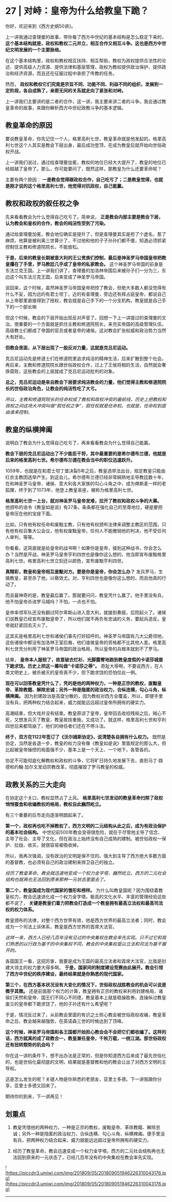 # 27 | 对峙：皇帝为什么给教皇下跪？

你好，欢迎来到《西方史纲50讲》。

上一讲我通过查理曼的故事，带你看了西方中世纪的基本结构是怎么稳定下来的， **这个基本结构就是，政权和教权二元并立，相互合作又相互斗争。这也是西方中世纪文明发展的一个主要脉络。**

在这个基本结构里，政权和教权相互扶持、相互帮助，教权为政权提供合法性的论述、提供高级人力资源、提供法律和基层管理，政权为教权提供政治保护、提供政治和经济资源，而且还在征服过程中承担了传教的任务。

然而， **政权和教权它们究竟是宗旨不同、功能不同、利益不同的组织，发展到一定阶段，各自成熟了，亲密无间的关系就走向了紧张和对峙。**

上一讲我们主要讲的是二者的合作，这一讲，我主要来讲二者的斗争。我会通过教皇革命的故事，来跟你解析西方中世纪政教斗争的基本逻辑。

## 教皇革命的原因

要说教皇革命，你先记住一个人，格里高利七世，教皇革命就是他发起的。格里高利七世这个人其实是教会下层出身，最后成功登顶，在成为教皇后就开始向世俗政权开战。

上一讲我们说过，通过给查理曼加冕，教权的地位已经大大提升了，教皇的地位已经超越了皇帝了。那么，你可能要问了，既然这样，那教皇为什么还要革命呢？

主要有两个原因： **一是教会觉得跟政权合作，自己吃亏了；二是教皇觉得，也就是刚才说的这个格里高利七世，他觉得对抗政权，自己能赢。**

## 教权和政权的叙任权之争

先来看看教会为什么觉得自己吃亏了。简单说， **正是教会内部主要是教会下层，认为教会和皇权的合作，教会的纯洁性受到了污染。**

通过给查理曼加冕，教会地位确实是提升了，但是查理曼其实是担了个虚名，惹了麻烦，他算是被利奥三世算计了，不过他和他的子子孙孙们都不傻，知道必须抓紧控制住主教和修道院院长，不能放松。

 **于是，后来的教皇长期被意大利的王公贵族们控制，最后是神圣罗马帝国皇帝把教皇攥在了手里，罗马教廷几乎成了皇帝的私家教会。** 这个神圣罗马帝国的前身是东法兰克王国。上一讲我们讲了，查理曼的加洛林帝国后来被孙子们一分为三，东边这个叫东法兰克王国，后来变成了神圣罗马帝国。

说回来，这个时候，虽然神圣罗马帝国皇帝把控了教会，但绝大多数人都没觉得有什么不妥，因为远的有君士坦丁，近的有查理曼，旁边还有拜占庭皇帝，都说自己从上帝那里直接得到了授权，教会就是自己手下的一个分支机构，教皇就是自己手下的一个部长嘛

但这个时候，教会的下层开始出现反对声音了。回想一下上一讲提过的查理曼的文治，很重要的一个方面就是抓住主教和修道院院长，来充实帝国的高级管理队伍，高级教士们都成了帝国的官员或者皇帝的诸侯。这对教会扩张权威和政治势力当然大有好处。

 **但教会里面，从下层出现了一股反对力量，这就是克吕尼运动。**

克吕尼运动先是修道士们在修道院里追求纯洁的精神生活，后来扩散到整个社会。再后来，主教和修道院院长跟世俗政权合作，过上了王侯将相的生活，自然就会奢侈腐败，这些教会的上层就成了克吕尼运动批判的对象。

 **总之，克吕尼运动是来自教会下层要求纯洁教会的力量，他们觉得主教和修道院院长的世俗政治角色，让教会的纯洁性吃了大亏。**

 *所以，主教和修道院院长的任命权成了教权和政权冲突的最前线，历史上把教权和政权之间这场大冲突叫做“叙任权之争”，叙任权就是任命权。也就是，任命权到底由谁来控制。*

## 教皇的纵横捭阖

说明白了教会为什么觉得自己吃亏了，再来看看教会为什么觉得自己能赢。

 **教会下层的克吕尼运动出了不少能臣干将，其中最重要的是希尔德布兰德，他就是后来的格里高利七世。希尔德布兰德在教会当中的职位迅速跃升。**

1059年，也就是在和君士坦丁堡决裂5年之后，教皇选举法出台，规定教皇只能由红衣主教团选举产生。到这会儿，希尔德布兰德已经非常娴熟地主导教廷数十年，在和神圣罗马皇帝、诸侯、意大利各大家族的勾心斗角之中，成为俾斯麦一样的老狐狸，终于到了1073年，他登上教皇圣座，被称为格里高利七世。

 **格里高利七世一上台，就对神圣罗马皇帝发难，拉开了教权和政权斗争的大幕。** 他颁布的诰令《教皇如是说》有27条，条条都在强化自己的至尊地位，硬是要把皇帝压在他的宝座下面。

比如，只有他有权任命和废黜主教，只有他有权颁布法律来调整主教区的范围，只有他有权召集大公会议，他有权废黜皇帝，任何人不能撤销他的判决，他不受任何人审判，等等。

你看看，这简直就是给皇帝的战书啊！如果你是皇帝，接到这种战书，你会怎么办？当然是开战，神圣罗马皇帝亨利四世也是像你这么想的，他当即宣布废黜格里高利七世。格里高利七世立刻还以颜色，宣布废黜亨利四世。

 **真精彩，教皇和皇帝相互废黜对方。要是你是皇帝，你会怎么办？** 发兵罗马，生擒教皇，甚至杀了他，以儆效尤。对，亨利四世也是像你这么想的，而且他真的行动了。

而且最神奇的是，教皇最后赢了。那就要问问，教皇凭什么赢了。他手里没有兵，他不怕皇帝杀进罗马城吗？不怕，一点也不怕。

皇帝率领军队还没有翻过阿尔卑斯山进入意大利，就接到奏报，后院起火了。诸侯们说教皇已经宣布废黜皇帝了，所以他们就不再负有忠诚的义务，要起兵造反。皇帝就赶紧回去灭火了。

这其实是格里高利七世和诸侯们事先打好招呼的。神圣罗马帝国有几大公爵领地，这些诸侯中都没有加洛林王室后裔，他们谁做皇帝的资格都不比其他人差。格里高利七世充分利用了神圣罗马帝国的政治格局，所以皇帝的兵根本就到不了罗马。

结果， **皇帝本人服软了，故意破衣烂衫、光脚露臂地跑到教皇度假的卡诺莎城堡下跪求饶。历史上把这一幕叫做“卡诺莎之辱”。** 奇耻大辱啊，不要说西方，在人类文明史上，被杀被灭的皇帝真不少，但下跪求饶的恐怕仅此一例。

 **现在可以回答教皇凭什么了，凭的是他的两种权力，一种是正宗的教权，废黜皇帝、革除教籍、解除忠诚；另外一种是隐匿的政治权力，合纵连横，勾心斗角，纵横捭阖。** 因为封建政治是高度分散的，因为教权对西方全覆盖，所以，即便手里没有兵，把两种权力结合起来，威力就能远远超过皇帝所拥有的硬实力。

高潮结束，但大戏并没有结束。教皇原谅了皇帝，皇帝回去收拾残局之后，贼心不死，又想发兵灭了教皇，教皇故技重施，又成功了。就这样，格里高利七世和亨利四世后来都驾崩了，他们的继任者们还在不停斗法。

 **终于，双方在1122年签订了《沃尔姆斯协定》，说清楚各自拥有什么权力。** 既然是协定，当然是各退一步，教皇的权力没有像《教皇如是说》里面规定的那么大，但比起被皇帝操控的局面强不少，基本上是一个天上、一个地下，各管各的。

协定不可能彻底化解教权和政权的斗争，它将旷日持久地发展下去，直到马丁·路德和约翰·加尔文发动宗教改革，彻底摧毁了罗马教皇的权威。

## 政教关系的三大走向

在协定这个关口，教权显然占了上风。 **格里高利七世发动的教皇革命扫除了政权悄悄蚕食和收编教权的格局，教权自此巍然屹立。**

有三个重要的后市走向逐渐明朗起来了。

 **第一个，政权再也吃不掉教权了，西方文明的二元结构从此之后，成为有政治保护的基本社会结构。** 中世纪前500年教会变得很危险，就在于尽管他主导了信念、主导了社会、主导了文化，但在政治上始终没有自己成熟的建制。被世俗政权一保护、拉拢、收买，就很容易被吸收掉。

所以，我再次强调，没有政治的文明是保不住的。强大到主导了西方绝大多数方面的基督教，也必须有自己的政治建制来捍卫自己的独立。

 *经历了教皇革命，教会就迅速地变成一个权力金字塔，巍然屹立。西方的二元社会结构也就再也无法回到原来那种一元状态里面去了。*

 **第二个，教皇国成为现代国家的雏形和榜样。** 为什么叫教皇国呢？因为围绕着教皇权力，教会迅速进化成一个权力金字塔。极高的文化水平、丰富的管理经验这些都不说了， **关键是教皇们着力把教会打造成一个教皇拥有最高立法权和最高司法权的权力体系。**

教皇颁布的法律，对整个西方世界有效，他是西方世界的最高立法者；同时，教会成为一个司法上诉体系，教皇是西方世界的首席大法官。

 *这样一来，西方人已经几百年没有见过的中央集权在教会率先实现。只不过它和我们熟悉的以行政为基干的中央集权不同，教会的中央集权是以立法和司法为基干展开的。*

各国国王一看，这招厉害，我要是成为王国的最高立法者和首席大法官，比我是封建大领主的权力要大得多啊。 **于是，国家间的制度建设竞赛由此展开。教会引领了西方中世纪的秩序建设，最终结果就是你熟悉的现代国家。**

 **第三个，在西方基本状况没有大变化的情况下，世俗政权战胜教会的机会可以说是微乎其微。** 还是前面那个权力的计算，教皇拥有正宗的教权来利用封建格局，诸侯们天然和皇帝、国王们不同心不同德，教皇基本上就是稳操胜券。连操纵过教皇废立的皇帝都下跪求饶了，他的子孙还有什么希望呢？

于是，情况反过来了，从前教会里面的有识之士担心教会被世俗政权收编，教皇革命之后，教会越来越强势，在英诺森三世的时候达到了顶峰。

 **这个时候，神圣罗马帝国和各王国都开始担心教会会不会把它们都收编了。这样的话，西方就真的成了政教合一，教皇兼任皇帝，千秋万载，一统江湖。那世俗政权还有扭转颓势的机会吗？**

你在这一讲的条件下，想不出办法是正常的，但是你知道西方后来成了最先世俗化的，也是世俗化最彻底的文明，结果就是基督教和他的教会让出了对西方文明的主导权。

这是怎么发生的呢？关键人物是你熟悉的老朋友，亚里士多德。下一讲我跟你分享，亚里士多德又回来了。

期待你的到来，下一讲再见！

## 划重点

1. 教皇凭借他的两种权力，一种是正宗的教权，废黜皇帝、革除教籍、解除忠诚；另外一种是隐匿的政治权力，合纵连横、勾心斗角、纵横捭阖。便手里没有兵，把两种权力结合起来，威力就能远远超过皇帝所拥有的硬实力。

2. 经历了教皇革命，教会迅速变成一个权力金字塔。西方的二元社会结构再也无法回到原来的一元状态了，已经几百年没有的中央集权在教会率先实现。

![https://piccdn3.umiwi.com/img/201809/05/201809051946226310043176.jpg](https://piccdn3.umiwi.com/img/201809/05/201809051946226310043176.jpg)

---
